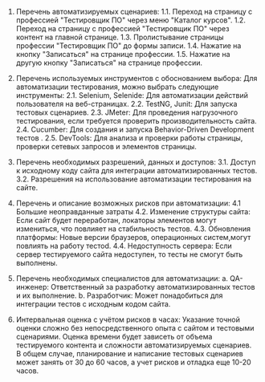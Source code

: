 1. Перечень автоматизируемых сценариев:
   1.1. Переход на страницу с профессией "Тестировщик ПО" через меню "Каталог курсов".
   1.2. Переход на страницу с профессией "Тестировщик ПО" через контент на главной странице.
   1.3. Пролистывание страницы профессии "Тестировщик ПО" до формы записи.
   1.4. Нажатие на кнопку "Записаться" на странице профессии.
   1.5. Нажатие на другую кнопку "Записаться" на странице профессии.

2. Перечень используемых инструментов с обоснованием выбора:
   Для автоматизации тестирования, можно выбрать следующие инструменты:
   2.1. Selenium, Selenide: Для автоматизации действий пользователя на веб-страницах.
   2.2. TestNG, Junit: Для запуска тестовых сценариев.
   2.3. JMeter: Для проведения нагрузочного тестирования, если требуется проверить производительность сайта.
   2.4. Cucumber: Для создания и запуска Behavior-Driven Development тестов .
   2.5. DevTools: Для анализа и проверки работы страницы, проверки сетевых запросов и элементов страницы.

3. Перечень необходимых разрешений, данных и доступов:
   3.1. Доступ к исходному коду сайта для интеграции автоматизированных тестов.
   3.2. Разрешения на использование автоматизации тестирования на сайте.

4. Перечень и описание возможных рисков при автоматизации:
   4.1 Большие неоправданные затраты
   4.2. Изменение структуры сайта: Если сайт будет переработан, локаторы элементов могут измениться, что повлияет на стабильность тестов.
   4.3. Обновления платформы: Новые версии браузеров, операционных систем,могут повлиять на работу тестоd.
   4.4. Недоступность сервера: Если сервер тестируемого сайта недоступен, то тесты не смогут быть выполнены.


5. Перечень необходимых специалистов для автоматизации:
   a. QA-инженер: Ответственный за разработку автоматизированных тестов и их выполнение.
   b. Разработчик: Может понадобиться для интеграции тестов с исходным кодом сайта.

6. Интервальная оценка с учётом рисков в часах:
   Указание точной оценки сложно без непосредственного опыта с сайтом и тестовыми сценариями. Оценка времени будет зависеть от объема тестируемого контента и сложности автоматизируемых сценариев. В общем случае, планирование и написание тестовых сценариев может занять от 30 до 60 часов, а учет рисков и отладка еще 10-20 часов.
